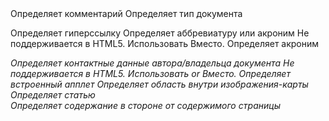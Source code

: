 <!--...-->	Определяет комментарий
<!DOCTYPE> 	Определяет тип документа

<a> Определяет гиперссылку
<abbr> Определяет аббревиатуру или акроним
<acronym> Не поддерживается в HTML5. Использовать <abbr> Вместо.
Определяет акроним

<address>	Определяет контактные данные автора/владельца документа
<applet>	Не поддерживается в HTML5. Использовать <embed> or <object> Вместо.
Определяет встроенный апплет
<area>	Определяет область внутри изображения-карты
<article>	Определяет статью
<aside>	Определяет содержание в стороне от содержимого страницы
<audio>	Определяет звуковое содержимое
<b>	Определяет полужирный текст
<base>	Указывает базовый URL-адрес/цель для всех относительных URL-адресов в документе
<basefont>	Не поддерживается в HTML5. Вместо этого используйте CSS.
Задает цвет, размер и шрифт по умолчанию для всего текста в документе
<bdi>	Изолирует часть текста, которая может быть отформатирована в другом направлении от другого текста за его пределами
<bdo>	Переопределяет текущее направление текста
<big>	Не поддерживается в HTML5. Вместо этого используйте CSS.
Определяет большой текст
<blockquote>	Определяет раздел, который цитируется из другого источника
<body>	Определяет тело документа
<br>	Определяет один разрыв строки
<button>	Определяет нажатую кнопку
<canvas>	Используется для рисования графики, на лету, с помощью сценариев (обычно JavaScript)
<caption>	Определяет заголовок таблицы
<center>	Не поддерживается в HTML5. Вместо этого используйте CSS.
Определяет центрированный текст
<cite>	Определяет название работы
<code>	Определяет часть кода компьютера
<col>	Задает свойства столбца для каждого столбца в <colgroup> element 
<colgroup>	Задает группу из одного или нескольких столбцов в таблице для форматирования
<data>	Связывает данное содержимое с машинно-читаемым переводом
<datalist>	Задает список предварительно заданных параметров для элементов управления вводом
<dd>	Определяет описание/значение термина в списке описания
<del>	Определяет текст, который был удален из документа
<details>	Определяет дополнительные сведения, которые пользователь может просматривать или скрывать
<dfn>	Представляет определяющий экземпляр термина
<dialog>	Определяет диалоговое окно или окно
<dir>	Не поддерживается в HTML5. Использовать <ul> Вместо.
Определяет список каталогов
<div>	Определяет раздел в документе
<dl>	Определяет список описания
<dt>	Определяет термин/имя в списке описания
<em>	Определяет подчеркнутый текст 
<embed>	Определяет контейнер для внешнего (не HTML) приложения
<fieldset>	Группирует связанные элементы в форме
<figcaption>	Определяет заголовок для <figure> Элемент
<figure>	Указывает автономное содержимое
<font>	Не поддерживается в HTML5. Вместо этого используйте CSS.
Определяет шрифт, цвет и размер текста
<footer>	Определяет нижний колонтитул для документа или раздела
<form>	Определяет HTML-форму для ввода данных пользователем
<frame>	Не поддерживается в HTML5.
Определяет окно (фрейм) в фрейме
<frameset>	Не поддерживается в HTML5.
Определяет набор фреймов
<h1> to <h6>	Определяет заголовки HTML
<head>	Определяет сведения о документе
<header>	Определяет заголовок документа или раздела
<hr>	Определяет тематическое изменение содержания
<html>	Определяет корень HTML-документа
<i>	Определяет часть текста в альтернативный голос или настроение
<iframe>	Определяет встроенный фрейм
<img>	Определяет изображение
<input>	Определяет элемент управления вводом
<ins>	Определяет текст, вставленный в документ
<kbd>	Определяет ввод с клавиатуры
<label>	Определяет метку для <input> Элемент
<legend>	Определяет заголовок для <fieldset> Элемент
<li>	Определяет элемент списка
<link>	Определяет связь между документом и внешним ресурсом (наиболее используемым для связывания с таблицами стилей)
<main>	Указывает основное содержимое документа
<map>	Определяет изображение на стороне клиента-Map
<mark>	Определяет выделенный/выделенный текст
<menu>	Определяет список/меню команд
<menuitem>	Определяет команду/пункт меню, который пользователь может вызвать из всплывающего меню
<meta>	Определяет метаданные HTML-документа
<meter>	Определяет скалярное измерение в пределах известного диапазона (датчика)
<nav>	Определяет навигационные ссылки
<noframes>	Не поддерживается в HTML5.
Определяет альтернативное содержимое для пользователей, которые не поддерживают кадры
<noscript>	Определяет альтернативное содержимое для пользователей, которые не поддерживают сценарии на стороне клиента
<object>	Определяет внедренный объект
<ol>	Определяет упорядоченный список
<optgroup>	Определяет группу связанных параметров в раскрывающемся списке
<option>	Определяет параметр в раскрывающемся списке
<output>	Определяет результат вычисления
<p>	Определяет абзац
<param>	Определяет параметр для объекта
<picture>	Определяет контейнер для нескольких ресурсов изображения
<pre>	Определяет предварительно отформатированный текст
<progress>	Представляет ход выполнения задачи
<q>	Определяет краткое предложение
<rp>	Определяет, что отображать в обозревателях, не поддерживающих аннотации Ruby
<rt>	Определяет объяснение/произношение символов (для восточно-азиатских типографии)
<ruby>	Определяет аннотацию Ruby (для восточно-азиатских типографий)
<s>	Определяет текст, который больше не является правильным
<samp>	Определяет выборку выходных данных из компьютерной программы
<script>	Определяет сценарий на стороне клиента
<section>	Определяет раздел в документе
<select>	Определяет раскрывающийся список
<small>	Определяет меньший текст
<source>	Определяет несколько мультимедийных ресурсов для элементов мультимедиа (<video> И <audio>)
<span>	Определяет раздел в документе
<strike>	Не поддерживается в HTML5. Использовать <del> или <s> Вместо.
Определяет текст зачеркивания
<strong>	Определяет важный текст
<style>	Определяет сведения о стиле для документа
<sub>	Определяет текст с подстрочным текстом
<summary>	Определяет видимый заголовок для <details> Элемента
<sup>	Определяет текст с надписью
<svg>	Определяет контейнер для графики SVG
<table>	Определяет таблицу
<tbody>	Группирует содержимое тела в таблице
<td>	Определяет ячейку в таблице
<template>	Определяет шаблон
<textarea>	Определяет многострочный элемент управления вводом (область текста)
<tfoot>	Группирует содержимое нижнего колонтитула в таблице
<th>	Определяет ячейку заголовка в таблице
<thead>	Группирует содержимое заголовка в таблице
<time>	Определяет дату и время
<title>	Определяет заголовок документа
<tr>	Определяет строку в таблице
<track>	Определяет текстовые дорожки для элементов мультимедиа (<video> И <audio>)
<tt>	Не поддерживается в HTML5. Вместо этого используйте CSS.
Определяет телетайп текст
<u>	Определяет текст, который должен быть стилистически отличается от обычного текста
<ul>	Определяет неупорядоченный список
<var>	Определяет переменную
<video>	Определяет видео или фильм
<wbr>	Определяет возможный разрыв строки
